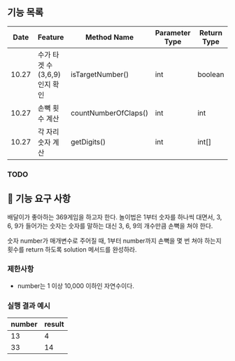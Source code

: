 ## 기능 목록

| Date  | Feature             | Method Name          | Parameter Type | Return Type | Progress         |
|-------|---------------------|----------------------|----------------|-------------|------------------|
| 10.27 | 수가 타겟 수(3,6,9)인지 확인 | isTargetNumber()     | int            | boolean     | committed        |
| 10.27 | 손뼉 횟수 계산            | countNumberOfClaps() | int            | int         | committed |
| 10.27 | 각 자리 숫자 계산          | getDigits()          | int            | int[]       | committed |

### TODO

## 🚀 기능 요구 사항

배달이가 좋아하는 369게임을 하고자 한다. 놀이법은 1부터 숫자를 하나씩 대면서, 3, 6, 9가 들어가는 숫자는 숫자를 말하는 대신 3, 6, 9의 개수만큼 손뼉을 쳐야 한다.

숫자 number가 매개변수로 주어질 때, 1부터 number까지 손뼉을 몇 번 쳐야 하는지 횟수를 return 하도록 solution 메서드를 완성하라.

### 제한사항

- number는 1 이상 10,000 이하인 자연수이다.

### 실행 결과 예시

| number | result |
| --- | --- |
| 13 | 4 |
| 33 | 14 |
